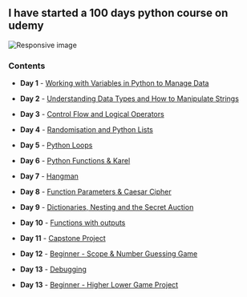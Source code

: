 ## I have started a 100 days python course on udemy

<img src="https://blog.hyperiondev.com/wp-content/uploads/2018/11/Blog-100DaysOfCode.jpg" class="img-responsive" alt="Responsive image" width=auto height=auto>

### Contents
- <b>Day 1</b> - [Working with Variables in Python to Manage Data](https://github.com/yaredow/100_days_of_python_coding/tree/master/Day%201)

- <b>Day 2</b> - [Understanding Data Types and How to Manipulate Strings](https://github.com/yaredow/100_days_of_python_coding/tree/master/Day%202)

- <b>Day 3</b> - [Control Flow and Logical Operators](https://github.com/yaredow/100_days_of_python_coding/tree/master/Day%203)

- <b>Day 4</b> - [Randomisation and Python Lists](https://github.com/yaredow/100_days_of_python_coding/tree/master/Day%204)

- <b>Day 5</b> - [Python Loops](https://github.com/yaredow/100_days_of_python_coding/tree/master/Day%205)

- <b>Day 6</b> - [Python Functions & Karel](https://github.com/yaredow/100_days_of_python_coding/tree/master/Day%206)

- <b>Day 7</b> - [Hangman](https://github.com/yaredow/100_days_of_python_coding/tree/master/Day%207)

- <b>Day 8</b> - [Function Parameters & Caesar Cipher](https://github.com/yaredow/100_days_of_python_coding/tree/master/Day%208)

- <b>Day 9</b> - [Dictionaries, Nesting and the Secret Auction](https://github.com/yaredow/100_days_of_python_coding/tree/master/Day%209)
- <b>Day 10</b> - [Functions with outputs](https://github.com/yaredow/100_days_of_python_coding/tree/master/Day%2010)
- <b>Day 11</b> - [Capstone Project](https://github.com/yaredow/100_days_of_python_coding/tree/master/Day%2011)
- <b>Day 12</b> - [Beginner - Scope & Number Guessing Game](https://github.com/yaredow/100_days_of_python_coding/tree/master/Day%2012)
- <b>Day 13</b> - [Debugging](https://github.com/yaredow/100_days_of_python_coding/tree/master/Day%2013)
- <b>Day 13</b> - [Beginner - Higher Lower Game Project](https://github.com/yaredow/100_days_of_python_coding/tree/master/Day%2014)
